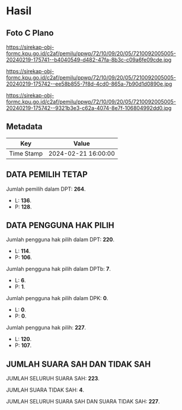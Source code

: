 # Hasil

## Foto C Plano

https://sirekap-obj-formc.kpu.go.id/c2af/pemilu/ppwp/72/10/09/20/05/7210092005005-20240219-175741--b4040549-d482-47fa-8b3c-c09a6fe09cde.jpg

https://sirekap-obj-formc.kpu.go.id/c2af/pemilu/ppwp/72/10/09/20/05/7210092005005-20240219-175742--ee58b855-7f8d-4cd0-865a-7b90d1d0890e.jpg

https://sirekap-obj-formc.kpu.go.id/c2af/pemilu/ppwp/72/10/09/20/05/7210092005005-20240219-175742--9321b3e3-c62a-4074-8e7f-106804992dd0.jpg


## Metadata

| Key        | Value               |
| ---------- | ------------------- |
| Time Stamp | 2024-02-21 16:00:00 |


## DATA PEMILIH TETAP

Jumlah pemilih dalam DPT: **264**.
 * L: **136**.
 * P: **128**.

## DATA PENGGUNA HAK PILIH

Jumlah pengguna hak pilih dalam DPT: **220**.
 * L: **114**.
 * P: **106**.

Jumlah pengguna hak pilih dalam DPTb: **7**.
 * L: **6**.
 * P: **1**.

Jumlah pengguna hak pilih dalam DPK: **0**.
 * L: **0**.
 * P: **0**.

Jumlah pengguna hak pilih: **227**.
 * L: **120**.
 * P: **107**.

## JUMLAH SUARA SAH DAN TIDAK SAH

JUMLAH SELURUH SUARA SAH: **223**.

JUMLAH SUARA TIDAK SAH: **4**.

JUMLAH SELURUH SUARA SAH DAN SUARA TIDAK SAH: **227**.



